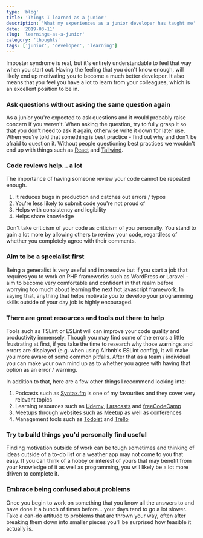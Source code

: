 ```yaml
---
type: 'blog'
title: 'Things I learned as a junior'
description: 'What my experiences as a junior developer has taught me'
date: '2019-03-11'
slug: 'learnings-as-a-junior'
category: 'thoughts'
tags: ['junior', 'developer', 'learning']
---
```


Imposter syndrome is real, but it's entirely understandable to feel that way when you start out. Having the feeling
that you don't know enough, will likely end up motivating you to become a much better developer.
It also means that you feel you have a lot to learn from your colleagues, which is an excellent
position to be in.

### Ask questions without asking the same question again

As a junior you're expected to ask questions and it would probably raise concern if you weren't.
When asking the question, try to fully grasp it so that you don't need to ask it again, otherwise write it
down for later use. When you're told that something is best practice - find out why and don't be afraid to
question it. Without people questioning best practices we wouldn't end up with things such as [React](https://reactjs.org)
and [Tailwind](https://tailwindcss.com/docs/what-is-tailwind).

### Code reviews help... a lot

The importance of having someone review your code cannot be repeated enough.

1. It reduces bugs in production and catches out errors / typos
2. You're less likely to submit code you're not proud of
3. Helps with consistency and legibility
4. Helps share knowledge

Don't take criticism of your code as criticism of you personally. You stand to gain a lot more by
allowing others to review your code, regardless of whether you completely agree with their comments.

### Aim to be a specialist first

Being a generalist is very useful and impressive but if you start a job that requires you
to work on PHP frameworks such as WordPress or Laravel - aim to become very comfortable
and confident in that realm before worrying too much about learning the next hot javascript framework.
In saying that, anything that helps motivate you to develop your programming skills outside of your day job
is highly encouraged.

### There are great resources and tools out there to help

Tools such as TSLint or ESLint will can improve your code quality and productivity immensely. Though you may
find some of the errors a little frustrating at first, if you take the time to research why those
warnings and errors are displayed (e.g. when using Airbnb's ESLint config), it will make you more aware
of some common pitfalls. After that as a team / individual you can make your own mind up as to whether you agree with having that option as an error / warning.

In addition to that, here are a few other things I recommend looking into:

1. Podcasts such as [Syntax.fm](https://syntax.fm/) is one of my favourites and they cover very relevant topics
2. Learning resources such as [Udemy](https://udemy.com), [Laracasts](https://laracasts.com) and [freeCodeCamp](https://www.freecodecamp.org/)
3. Meetups through websites such as [Meetup](https://www.meetup.com) as well as conferences
4. Management tools such as [Todoist](https://todoist.com) and [Trello](https://trello.com)

### Try to build things you'd personally find useful

Finding motivation outside of work can be tough sometimes and thinking of ideas outside of
a to-do list or a weather app may not come to you that easy. If you can think of a
hobby or interest of yours that may benefit from your knowledge of it as well as programming,
you will likely be a lot more driven to complete it.

### Embrace being confused about problems

Once you begin to work on something that you know all the answers to and have done it a bunch of
times before... your days tend to go a lot slower. Take a can-do attitude to problems that are
thrown your way, often after breaking them down into smaller pieces you'll be surprised how
feasible it actually is.
